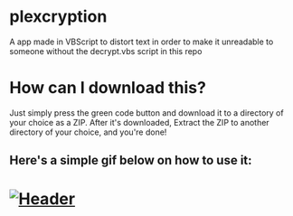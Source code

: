 # plexcryption
A app made in VBScript to distort text in order to make it unreadable to someone without the decrypt.vbs script in this repo

# How can I download this?
Just simply press the green code button and download it to a directory of your choice as a ZIP. After it's downloaded, Extract the ZIP to another directory of your choice, and you're done!

## Here's a simple gif below on how to use it:

# [![Header](https://i.imgur.com/srrtBOY.gif)](https://i.imgur.com/srrtBOY.gif)
